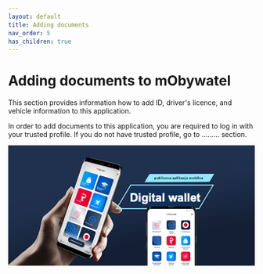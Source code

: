 ```yaml
---
layout: default
title: Adding documents
nav_order: 5
has_children: true
---
```



# Adding documents to mObywatel

This section provides information how to add ID, driver's licence, and vehicle information to this application.

In order to add documents to this application, you are required to log in with your trusted profile. If you do not have trusted profile, go to ......... section.

![digital wallet](../assets/images/digitalw.png)